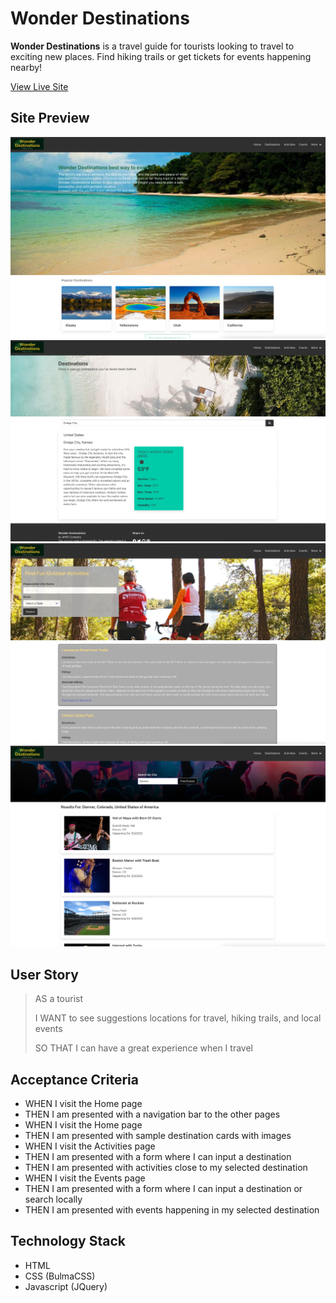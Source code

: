 # Wonder Destinations

**Wonder Destinations** is a travel guide for tourists looking to travel to exciting new places. Find hiking trails or get tickets for events happening nearby!

[View Live Site](https://carlosrrdev.github.io/wonder-destinations/)

## Site Preview

![home page](assets/images/home.png)
![destinations](assets/images/destinations.png)
![activities](assets/images/activities.png)
![events](assets/images/events.png)

## User Story

> AS a tourist
>
> I WANT to see suggestions locations for travel, hiking trails, and local events
>
> SO THAT I can have a great experience when I travel

## Acceptance Criteria

- WHEN I visit the Home page
- THEN I am presented with a navigation bar to the other pages
- WHEN I visit the Home page
- THEN I am presented with sample destination cards with images
- WHEN I visit the Activities page
- THEN I am presented with a form where I can input a destination
- THEN I am presented with activities close to my selected destination
- WHEN I visit the Events page
- THEN I am presented with a form where I can input a destination or search locally
- THEN I am presented with events happening in my selected destination

## Technology Stack

- HTML
- CSS (BulmaCSS)
- Javascript (JQuery)
